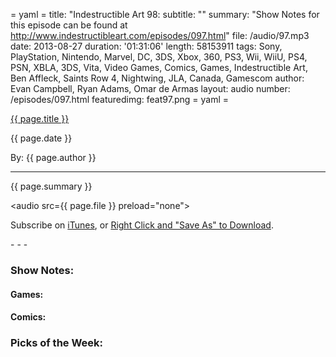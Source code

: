 = yaml =
title: "Indestructible Art 98:
subtitle: ""
summary: "Show Notes for this episode can be found at http://www.indestructibleart.com/episodes/097.html"
file: /audio/97.mp3
date: 2013-08-27
duration: '01:31:06'
length: 58153911
tags: Sony, PlayStation, Nintendo, Marvel, DC, 3DS, Xbox, 360, PS3, Wii, WiiU, PS4, PSN, XBLA, 3DS, Vita, Video Games, Comics, Games, Indestructible Art, Ben Affleck, Saints Row 4, Nightwing, JLA, Canada, Gamescom
author: Evan Campbell, Ryan Adams, Omar de Armas
layout: audio
number: /episodes/097.html
featuredimg: feat97.png
= yaml =

<a href="{{ page.url }}" class='postTitleLink'><p class='postTitle'>{{ page.title }}</p></a>
<p class='postPublished'>{{ page.date }}</p>
<p class='postAuthor'>By: {{ page.author }}</p>
<hr>

<p class='podcastSummary'>{{ page.summary }}</p>

<audio src={{ page.file }} preload="none"></audio>
<p class='subLinks'>Subscribe on <a href='http://bit.ly/iapodcast'>iTunes</a>, or <a href={{ page.file }}>Right Click and "Save As" to Download</a>.</p>
- - -

### Show Notes:  ###
#### Games: ####

  
#### Comics: ####

  
### Picks of the Week: ###


